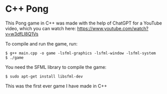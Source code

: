 # C++ Pong

This Pong game in C++ was made with the help of ChatGPT for a YouTube video, which you can watch here: https://www.youtube.com/watch?v=w3dfLI8Q1Vs

To compile and run the game, run:
```console
$ g++ main.cpp -o game -lsfml-graphics -lsfml-window -lsfml-system
$ ./game
```

You need the SFML library to compile the game:
```console
$ sudo apt-get install libsfml-dev
```

This was the first ever game I have made in C++
